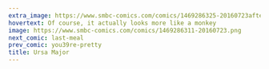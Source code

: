 ```yaml
---
extra_image: https://www.smbc-comics.com/comics/1469286325-20160723after.png
hovertext: Of course, it actually looks more like a monkey
image: https://www.smbc-comics.com/comics/1469286311-20160723.png
next_comic: last-meal
prev_comic: you39re-pretty
title: Ursa Major
---
```


